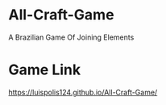 # All-Craft-Game
A Brazilian Game Of Joining Elements 

# Game Link
https://luispolis124.github.io/All-Craft-Game/
